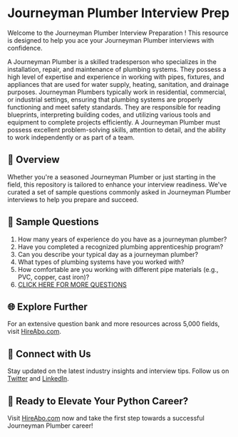 # Journeyman Plumber Interview Prep

Welcome to the Journeyman Plumber Interview Preparation ! This resource is designed to help you ace your Journeyman Plumber interviews with confidence.

A Journeyman Plumber is a skilled tradesperson who specializes in the installation, repair, and maintenance of plumbing systems. They possess a high level of expertise and experience in working with pipes, fixtures, and appliances that are used for water supply, heating, sanitation, and drainage purposes. Journeyman Plumbers typically work in residential, commercial, or industrial settings, ensuring that plumbing systems are properly functioning and meet safety standards. They are responsible for reading blueprints, interpreting building codes, and utilizing various tools and equipment to complete projects efficiently. A Journeyman Plumber must possess excellent problem-solving skills, attention to detail, and the ability to work independently or as part of a team.

## 🚀 Overview

Whether you're a seasoned Journeyman Plumber or just starting in the field, this repository is tailored to enhance your interview readiness. We've curated a set of sample questions commonly asked in Journeyman Plumber interviews to help you prepare and succeed.

## 📝 Sample Questions

1. How many years of experience do you have as a journeyman plumber?
2. Have you completed a recognized plumbing apprenticeship program?
3. Can you describe your typical day as a journeyman plumber?
4. What types of plumbing systems have you worked with?
5. How comfortable are you working with different pipe materials (e.g., PVC, copper, cast iron)?
6. [CLICK HERE FOR MORE QUESTIONS](https://hireabo.com/job/12_0_1/Journeyman%20Plumber)

## 🌐 Explore Further

For an extensive question bank and more resources across 5,000 fields, visit [HireAbo.com](https://www.hireabo.com).

## 📱 Connect with Us

Stay updated on the latest industry insights and interview tips. Follow us on [Twitter](https://twitter.com/hireabo) and [LinkedIn](https://www.linkedin.com/in/hire-abo-3609972a8/).

## 🚀 Ready to Elevate Your Python Career?

Visit [HireAbo.com](https://www.hireabo.com) now and take the first step towards a successful Journeyman Plumber career!